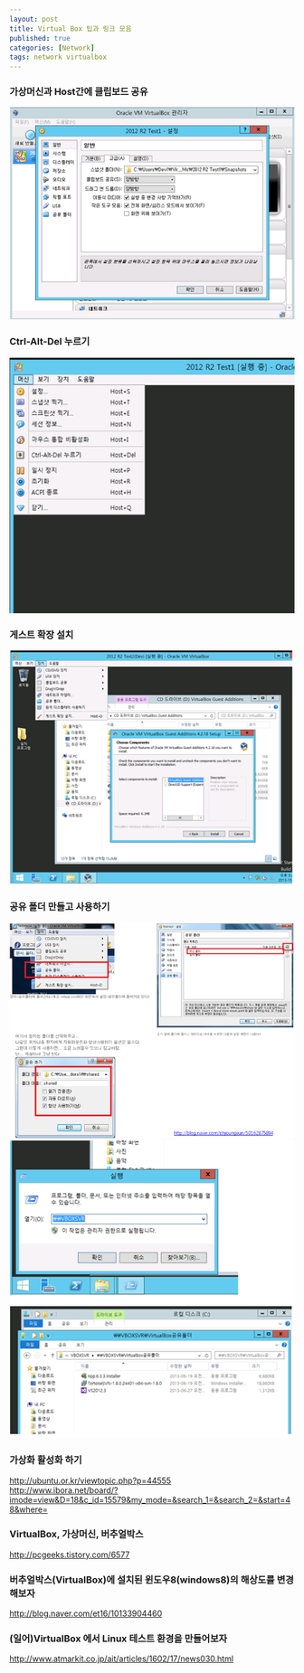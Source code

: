 ```yaml
---
layout: post
title: Virtual Box 팁과 링크 모음
published: true
categories: [Network]
tags: network virtualbox
--- 
```

### 가상머신과 Host간에 클립보드 공유 
![](/images/virtualbox/004.PNG)    
    
### Ctrl-Alt-Del 누르기  
![](/images/virtualbox/005.PNG)  
  
### 게스트 확장 설치  
![](/images/virtualbox/006.PNG)  
  
### 공유 폴더 만들고 사용하기  
![](/images/virtualbox/007.PNG)   
![](/images/virtualbox/008.PNG)     
  
### 가상화 활성화 하기 
http://ubuntu.or.kr/viewtopic.php?p=44555    
http://www.ibora.net/board/?imode=view&D=18&c_id=15579&my_mode=&search_1=&search_2=&start=48&where=  
  
### VirtualBox, 가상머신, 버추얼박스  
http://pcgeeks.tistory.com/6577  
  
### 버추얼박스(VirtualBox)에 설치된 윈도우8(windows8)의 해상도를 변경해보자  
http://blog.naver.com/et16/10133904460  
  
### (일어)VirtualBox 에서 Linux 테스트 환경을 만들어보자  
http://www.atmarkit.co.jp/ait/articles/1602/17/news030.html  